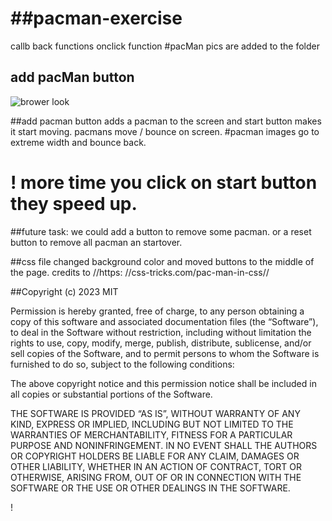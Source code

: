 # ##pacman-exercise

callb back functions 
onclick function
#pacMan pics are added to the folder
## add pacMan button 

![brower look](https://user-images.githubusercontent.com/35153854/225783941-b46cf513-3133-40a6-b6c8-20b09a132186.JPG)


##add pacman button adds a pacman to the screen and start button makes it start moving.
pacmans move / bounce on screen.
#pacman images go to extreme width and bounce back. 
# ! more time you click on start button they speed up.

##future task: we could add a button to remove some pacman. or a reset button to remove all pacman an startover.

##css file  changed  background color and moved buttons to the middle of the page.
credits to 
//https: //css-tricks.com/pac-man-in-css//

##Copyright (c) 2023  MIT

Permission is hereby granted, free of charge, to any person obtaining a copy of this software and associated documentation files (the “Software”), to deal in the Software without restriction, including without limitation the rights to use, copy, modify, merge, publish, distribute, sublicense, and/or sell copies of the Software, and to permit persons to whom the Software is furnished to do so, subject to the following conditions:

The above copyright notice and this permission notice shall be included in all copies or substantial portions of the Software.

THE SOFTWARE IS PROVIDED “AS IS”, WITHOUT WARRANTY OF ANY KIND, EXPRESS OR IMPLIED, INCLUDING BUT NOT LIMITED TO THE WARRANTIES OF MERCHANTABILITY, FITNESS FOR A PARTICULAR PURPOSE AND NONINFRINGEMENT. IN NO EVENT SHALL THE AUTHORS OR COPYRIGHT HOLDERS BE LIABLE FOR ANY CLAIM, DAMAGES OR OTHER LIABILITY, WHETHER IN AN ACTION OF CONTRACT, TORT OR OTHERWISE, ARISING FROM, OUT OF OR IN CONNECTION WITH THE SOFTWARE OR THE USE OR OTHER DEALINGS IN THE SOFTWARE.

!


